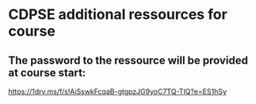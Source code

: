 # CDPSE additional ressources for course  

## The password to the ressource will be provided at course start:  
https://1drv.ms/f/s!AiSswkFcqaB-gtgpzJG9yoC7TQ-TlQ?e=ES1hSy